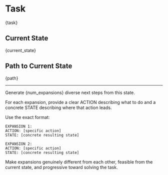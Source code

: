 # Task

{task}

## Current State

{current_state}

## Path to Current State

{path}

---

Generate {num_expansions} diverse next steps from this state.

For each expansion, provide a clear ACTION describing what to do and a concrete STATE describing where that action leads.

Use the exact format:
```
EXPANSION 1:
ACTION: [specific action]
STATE: [concrete resulting state]

EXPANSION 2:
ACTION: [specific action]
STATE: [concrete resulting state]
```

Make expansions genuinely different from each other, feasible from the current state, and progressive toward solving the task.
